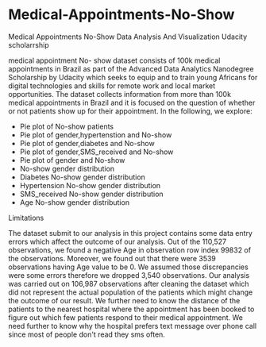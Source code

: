 # Medical-Appointments-No-Show

Medical Appointments No-Show Data Analysis And Visualization Udacity scholarrship

medical appointment No- show dataset consists of 100k medical appointments in Brazil as part of the Advanced Data Analytics Nanodegree Scholarship by Udacity which seeks to equip and to train young Africans for digital technologies and skills for remote work and local market opportunities. The dataset collects information from more than 100k medical appointments in Brazil and it is focused on the question of whether or not patients show up for their appointment. In the following, we explore:<br>
- Pie plot of No-show patients
- Pie plot of gender,hypertenstion and No-show
- Pie plot of gender,diabetes and No-show
- Pie plot of gender,SMS_received and No-show
- Pie plot of gender and No-show
- No-show gender distribution
- Diabetes No-show gender distribution
- Hypertension No-show gender distribution
- SMS_received No-show gender distribution
- Age No-show gender distribution

Limitations

The dataset submit to our analysis in this project contains some data entry errors which affect the outcome of our analysis. Out of the 110,527 observations, we found a negative Age in observation row index 99832 of the observations. Moreover, we found out that there were 3539 observations having Age value to be 0. We assumed those discrepancies were some errors therefore we dropped 3,540 observations. Our analysis was carried out on 106,987 observations after cleaning the dataset which did not represent the actual population of the patients which might change the outcome of our result. We further need to know the distance of the patients to the nearest hospital where the appointment has been booked to figure out which few patients respond to their medical appointment. We need further to know why the hospital prefers text message over phone call since most of people don't read they sms often.
